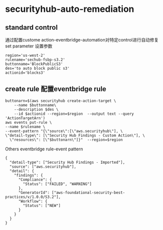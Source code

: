 # securityhub-auto-remediation

## standard control
通过配置custome action-eventbridge-automation对特定control进行自动修复
set parameter 设置参数

```
region='us-west-2'
rulename='sechub-fsbp-s3.2'
buttonname='BlockPublicS3'
des='to auto block public s3'
actionid='blocks3'
```
## create rule 配置eventbridge rule
```
buttonarn=$(aws securityhub create-action-target \
    --name $buttonname\
    --description $des \
    --id $actionid --region=$region  --output text --query 'ActionTargetArn')
aws events put-rule \
--name $rulename \
--event-pattern "{\"source\":[\"aws.securityhub\"], \
\"detail-type\": [\"Security Hub Findings - Custom Action\"], \
  \"resources\": [\"$buttonarn\"]}"  --region=$region
```
Others
eventbridge rule-event pattern
```
{
  "detail-type": ["Security Hub Findings - Imported"],
  "source": ["aws.securityhub"],
  "detail": {
    "findings": {
      "Compliance": {
        "Status": ["FAILED", "WARNING"]
      },
      "GeneratorId": ["aws-foundational-security-best-practices/v/1.0.0/S3.2"],
      "Workflow": {
        "Status": ["NEW"]
      }
    }
  }
}
```
